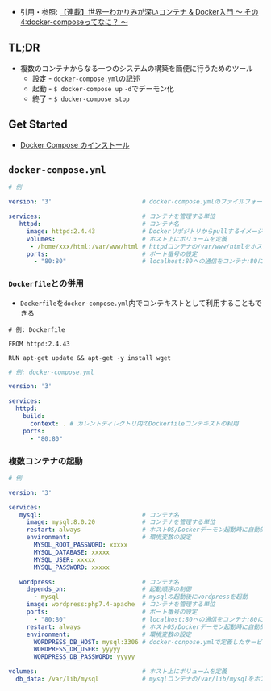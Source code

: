 - 引用・参照: [【連載】世界一わかりみが深いコンテナ & Docker入門 〜 その4:docker-composeってなに？ 〜](https://tech-lab.sios.jp/archives/20051)
 
## TL;DR
- 複数のコンテナからなる一つのシステムの構築を簡便に行うためのツール
  - 設定 - `docker-compose.yml`の記述
  - 起動 - `$ docker-compose up` `-d`でデーモン化
  - 終了 - `$ docker-compose stop`

## Get Started
- [Docker Compose のインストール](https://docs.docker.jp/compose/install.html)

## `docker-compose.yml`
```yml
# 例

version: '3'                         # docker-compose.ymlのファイルフォーマットバージョン

services:                            # コンテナを管理する単位
   httpd:                            # コンテナ名
     image: httpd:2.4.43             # Dockerリポジトリからpullするイメージ
     volumes:                        # ホスト上にボリュームを定義
      - /home/xxx/html:/var/www/html # httpdコンテナの/var/www/htmlをホスト上の/home/xxx/htmlにマウント
     ports:                          # ポート番号の設定
       - "80:80"                     # localhost:80への通信をコンテナ:80に転送
```

### `Dockerfile`との併用
- `Dockerfile`を`docker-compose.yml`内でコンテキストとして利用することもできる
```
# 例: Dockerfile

FROM httpd:2.4.43

RUN apt-get update && apt-get -y install wget
```

```yml
# 例: docker-compose.yml

version: '3'

services:
  httpd:
    build:
      context: . # カレントディレクトリ内のDockerfileコンテキストの利用
    ports:
      - "80:80"
```

### 複数コンテナの起動
```yml
# 例

version: '3'

services:
   mysql:                            # コンテナ名
     image: mysql:8.0.20             # コンテナを管理する単位
     restart: always                 # ホストOS/Dockerデーモン起動時に自動的にコンテナを起動
     environment:                    # 環境変数の設定
       MYSQL_ROOT_PASSWORD: xxxxx
       MYSQL_DATABASE: xxxxx
       MYSQL_USER: xxxxx
       MYSQL_PASSWORD: xxxxx

   wordpress:                        # コンテナ名
     depends_on:                     # 起動順序の制御
       - mysql                       # mysqlの起動後にwordpressを起動
     image: wordpress:php7.4-apache  # コンテナを管理する単位
     ports:                          # ポート番号の設定
       - "80:80"                     # localhost:80への通信をコンテナ:80に転送
     restart: always                 # ホストOS/Dockerデーモン起動時に自動的にコンテナを起動
     environment:                    # 環境変数の設定
       WORDPRESS_DB_HOST: mysql:3306 # docker-conpose.ymlで定義したサービス名(mysql)でアクセス可能
       WORDPRESS_DB_USER: yyyyy
       WORDPRESS_DB_PASSWORD: yyyyy

volumes:                             # ホスト上にボリュームを定義
  db_data: /var/lib/mysql            # mysqlコンテナの/var/lib/mysqlをホスト上のdb_dataにマウント
```
